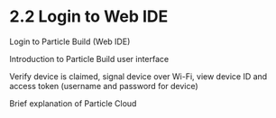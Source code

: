 # 2.2 Login to Web IDE

Login to Particle Build \(Web IDE\)

Introduction to Particle Build user interface

Verify device is claimed, signal device over Wi-Fi, view device ID and access token \(username and password for device\)

Brief explanation of Particle Cloud

